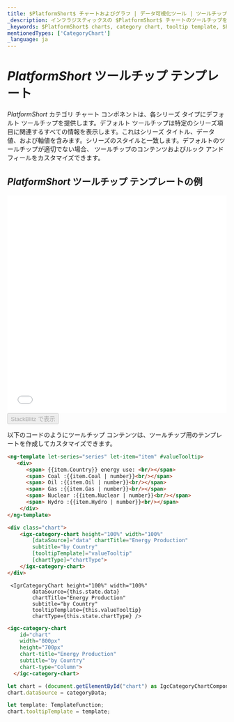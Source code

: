 ```yaml
---
title: $PlatformShort$ チャートおよびグラフ | データ可視化ツール | ツールチップ テンプレート | インフラジスティックス
_description: インフラジスティックスの $PlatformShort$ チャートのツールチップを使用して、重要なデータを表示します。インフラジスティックスの $ProductName$ グラフ チュートリアルを是非お試しください!
_keywords: $PlatformShort$ charts, category chart, tooltip template, $ProductName$, Infragistics, $PlatformShort$ チャート, カテゴリ チャート, ツールチップ テンプレート, インフラジスティックス
mentionedTypes: ['CategoryChart']
_language: ja
---
```

# $PlatformShort$ ツールチップ テンプレート

$PlatformShort$ カテゴリ チャート コンポネントは、各シリーズ タイプにデフォルト ツールチップを提供します。デフォルト ツールチップは特定のシリーズ項目に関連するすべての情報を表示します。これはシリーズ タイトル、データ値、および軸値を含みます。シリーズのスタイルと一致します。デフォルトのツールチップが適切でない場合、 ツールチップのコンテンツおよびルック アンド フィールをカスタマイズできます。

## $PlatformShort$ ツールチップ テンプレートの例

<div class="sample-container loading" style="height: 500px">
    <iframe id="category-chart-tooltip-template-iframe" src='{environment:dvDemosBaseUrl}/charts/category-chart-tooltip-template' width="100%" height="100%" seamless frameBorder="0" onload="onXPlatSampleIframeContentLoaded(this);" alt="$PlatformShort$ ツールチップ テンプレートの例"></iframe>
</div>
<div>
    <button data-localize="stackblitz" disabled class="stackblitz-btn"   data-iframe-id="category-chart-tooltip-template-iframe" data-demos-base-url="{environment:dvDemosBaseUrl}">StackBlitz で表示
    </button>
<sample-button src="charts/category-chart/tooltip-template"></sample-button>

</div>

<div class="divider--half"></div>

以下のコードのようにツールチップ コンテンツは、ツールチップ用のテンプレートを作成してカスタマイズできます。

```html
<ng-template let-series="series" let-item="item" #valueTooltip>
   <div>
      <span> {{item.Country}} energy use: <br/></span>
      <span> Coal :{{item.Coal | number}}<br/></span>
      <span> Oil :{{item.Oil | number}}<br/></span>
      <span> Gas :{{item.Gas | number}}<br/></span>
      <span> Nuclear :{{item.Nuclear | number}}<br/></span>
      <span> Hydro :{{item.Hydro | number}}<br/></span>
    </div>
</ng-template>

<div class="chart">
    <igx-category-chart height="100%" width="100%"
        [dataSource]="data" chartTitle="Energy Production"
        subtitle="by Country"
        [tooltipTemplate]="valueTooltip"
        [chartType]="chartType">
    </igx-category-chart>
</div>
```

```tsx
 <IgrCategoryChart height="100%" width="100%"
        dataSource={this.state.data}
        chartTitle="Energy Production"
        subtitle="by Country"
        tooltipTemplate={this.valueTooltip}
        chartType={this.state.chartType} />
```
```html
<igc-category-chart
    id="chart"
    width="800px"
    height="700px"
    chart-title="Energy Production"
    subtitle="by Country"
    chart-type="Column">
  </igc-category-chart>
```

```ts
let chart = (document.getElementById("chart") as IgcCategoryChartComponent);
chart.dataSource = categoryData;

let template: TemplateFunction;
chart.tooltipTemplate = template;
```